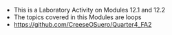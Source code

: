 - This is a Laboratory Activity on Modules 12.1 and 12.2
- The topics covered in this Modules are loops
- https://github.com/CreeseOSuero/Quarter4_FA2
